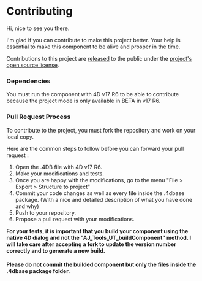 # Contributing
Hi, nice to see you there.

I'm glad if you can contribute to make this project better. Your help is essential to make this component to be alive and prosper in the time.

Contributions to this project are [released](https://help.github.com/articles/github-terms-of-service/#6-contributions-under-repository-license) to the public under the [project's open source license](LICENSE).

### Dependencies

You must run the component with 4D v17 R6 to be able to contribute because the project mode is only available in BETA in v17 R6.

### Pull Request Process
To contribute to the project, you must fork the repository and work on your local copy.

Here are the common steps to follow before you can forward your pull request :

1. Open the .4DB file with 4D v17 R6.
2. Make your modifications and tests.
3. Once you are happy with the modifications, go to the menu "File > Export > Structure to project"
4. Commit your code changes as well as every file inside the .4dbase package. (With a nice and detailed description of what you have done and why)
5. Push to your repository.
6. Propose a pull request with your modifications.

**For your tests, it is important that you build your component using the native 4D dialog and not the "AJ_Tools_UT_buildComponent" method. I will take care after accepting a fork to update the version number correctly and to generate a new build.**

#### Please do not commit the builded component but only the files inside the .4dbase package folder.